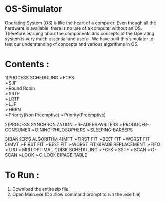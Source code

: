 # OS-Simulator

Operating System (OS) is like the heart of a computer. Even though all the hardware is available, there is no use of a computer without an OS. Therefore learning about the components and concepts of the Operating system is very much essential and useful. We have built this simulator to test our understanding of concepts and various algorithms in OS.

# Contents :

1)PROCESS SCHEDULING
  ➢FCFS                
  ➢SJF               
  ➢Round Robin            
  ➢SRTF            
  ➢LRTF            
  ➢LJF            
  ➢HRRN            
  ➢Priority(Non Preemptive)
  ➢Priority(Preemptive)  
  
2)PROCESS SYNCHRONIZATION
  ➢READERS-WRITERS
  ➢PRODUCER-CONSUMER
  ➢DINING-PHILOSOPHERS
  ➢SLEEPING-BARBERS


3)BANKER'S ALGORITHM
4)MFT
  ➢FIRST FIT
  ➢BEST FIT
  ➢WORST FIT
5)MVT
  ➢FIRST FIT
  ➢BEST FIT
  ➢WORST FIT
6)PAGE REPLACEMENT
  ➢FIFO
  ➢LRU
  ➢MRU
  OPTIMAL
7)DISK SCHEDULING
  ➢FCFS
  ➢SSTF
  ➢SCAN
  ➢C-SCAN
  ➢LOOK
  ➢C-LOOK
8)PAGE TABLE

# To Run :
1) Download the entire zip file.
2) Open Main.exe (Do allow command prompt to run the .exe file)

